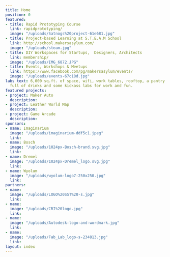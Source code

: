```yaml
---
title: Home
position: 0
featured:
- title: Rapid Prototyping Course
  link: rapidprototyping/
  image: "/uploads/Satnogs%20project-61e681.jpg"
- title: Project-based Learning at S.T.E.A.M School
  link: http://school.makersasylum.com/
  image: "/uploads/steam.jpg"
- title: DIY Workspaces for Startups,  Designers, Architects
  link: membership/
  image: "/uploads/IMG_6872.JPG"
- title: Events, Workshops & Meetups
  link: https://www.facebook.com/pg/makersasylum/events/
  image: "/uploads/events-67c18d.jpg"
labs text: 6,000 sq.ft. of space, wifi, work tables, rooftop, a pantry with a fridge
  full of drinks and some kickass labs for work and fun.
featured projects:
- project: Maker Auto
  description: 
- project: Leather World Map
  description: 
- project: Game Arcade
  description: 
sponsors:
- name: Imaginarium
  image: "/uploads/imaginarium-ddf5c1.jpeg"
  link: 
- name: Bosch
  image: "/uploads/1024px-Bosch-brand.svg.jpg"
  link: 
- name: Dremel
  image: "/uploads/1024px-Dremel_logo.svg.jpg"
  link: 
- name: Wyolum
  image: "/uploads/wyolum-logo7-250x250.jpg"
  link: 
partners:
- name: 
  image: "/uploads/LOGO%20SST%20-s.jpg"
  link: 
- name: 
  image: "/uploads/CRI%20logo.jpg"
  link: 
- name: 
  image: "/uploads/Autodesk-logo-and-wordmark.jpg"
  link: 
- name: 
  image: "/uploads/Fab_Lab_logo-s-234813.jpg"
  link: 
layout: index
---
```


